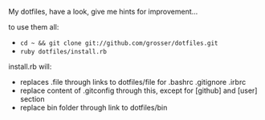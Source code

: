 My dotfiles, have a look, give me hints for improvement...

to use them all:
 - `cd ~ && git clone git://github.com/grosser/dotfiles.git`
 - `ruby dotfiles/install.rb`

install.rb will:
 - replaces .file through links to dotfiles/file for .bashrc .gitignore .irbrc
 - replace content of .gitconfig through this, except for [github] and [user] section
 - replace bin folder through link to dotfiles/bin